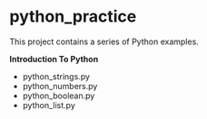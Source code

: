 # python_practice
This project contains a series of Python examples.

**Introduction To Python**

 - python_strings.py
 - python_numbers.py
 - python_boolean.py
 - python_list.py
